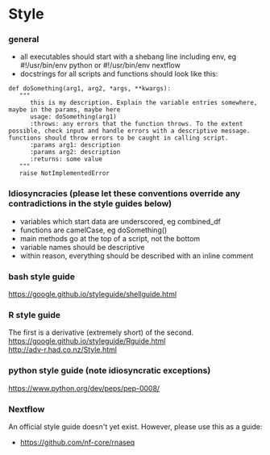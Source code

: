 # Style

### general
- all executables should start with a shebang line including env, eg #!/usr/bin/env python or #!/usr/bin/env nextflow  
- docstrings for all scripts and functions should look like this:  
```
def doSomething(arg1, arg2, *args, **kwargs):  
   """
      this is my description. Explain the variable entries somewhere, maybe in the params, maybe here
      usage: doSomething(arg1)
      :throws: any errors that the function throws. To the extent possible, check input and handle errors with a descriptive message. functions should throw errors to be caught in calling script.
      :params arg1: description
      :params arg2: description
      :returns: some value
   """
   raise NotImplementedError
```  

### Idiosyncracies (please let these conventions override any contradictions in the style guides below)
- variables which start data are underscored, eg combined_df
- functions are camelCase, eg doSomething() 
- main methods go at the top of a script, not the bottom
- variable names should be descriptive
- within reason, everything should be described with an inline comment

### bash style guide
https://google.github.io/styleguide/shellguide.html

### R style guide
The first is a derivative (extremely short) of the second.
https://google.github.io/styleguide/Rguide.html  
http://adv-r.had.co.nz/Style.html

### python style guide (note idiosyncratic exceptions)
https://www.python.org/dev/peps/pep-0008/  

### Nextflow
An official style guide doesn't yet exist. However, please use this as a guide:
- https://github.com/nf-core/rnaseq  
